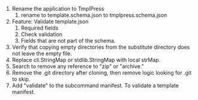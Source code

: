 1. Rename the application to TmplPress
    1. rename to template.schema.json to tmplpress.schema.json
2. Feature: Validate template.json
   1. Required fields
   2. Check validation
   3. Fields that are not part of the schema.
3. Verify that copying empty directories from the substitute directory does not leave the empty file.
4. Replace cli.StringMap or stdlib.StringMap with local strMap.
5. Search to remove any reference to "zip" or "archive."
6. Remove the .git directory after cloning, then remove logic looking for .git to skip.
7. Add "validate" to the subcommand manifest. To validate a template manifest.
